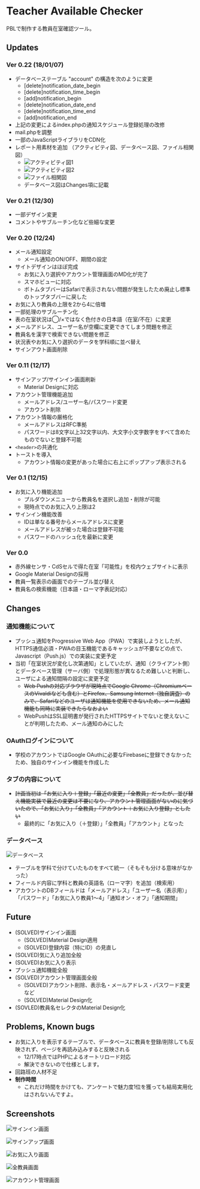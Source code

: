 # Teacher Available Checker

PBLで制作する教員在室確認ツール。

## Updates

### Ver 0.22 (18/01/07)

- データベーステーブル "account" の構造を次のように変更
  - [delete]notification\_date\_begin
  - [delete]notification\_time\_begin
  - [add]notification\_begin
  - [delete]notification\_date\_end
  - [delete]notification\_time\_end
  - [add]notification\_end
- 上記の変更によるindex.phpの通知スケジュール登録処理の改修
- mail.phpを調整
- 一部のJavaScriptライブラリをCDN化
- レポート用素材を追加 （アクティビティ図、データベース図、ファイル相関図）
  - ![アクティビティ図1](https://raw.githubusercontent.com/st14d07/Teacher-Available-Checker/master/imgs/activity-diagram1.png)
  - ![アクティビティ図2](https://raw.githubusercontent.com/st14d07/Teacher-Available-Checker/master/imgs/activity-diagram2.png)
  - ![ファイル相関図](https://raw.githubusercontent.com/st14d07/Teacher-Available-Checker/master/imgs/file-relationship.jpg)
  - データベース図はChanges項に記載


### Ver 0.21 (12/30)

- 一部デザイン変更
- コメントやサブルーチン化など些細な変更

### Ver 0.20 (12/24)

- メール通知設定
  - メール通知のON/OFF、期間の設定
- サイトデザインはほぼ完成
  - お気に入り選択やアカウント管理画面のMD化が完了
  - スマホビューに対応
  - ボトムタブバーはSafariで表示されない問題が発生したため廃止し標準のトップタブバーに戻した
- お気に入り教員の上限を2から4に倍増
- 一部処理のサブルーチン化
- 表の在室状況は◯/×ではなく色付きの日本語（在室/不在）に変更
- メールアドレス、ユーザー名が空欄に変更できてしまう問題を修正
- 教員名を漢字で検索できない問題を修正
- 状況表やお気に入り選択のデータを学科順に並べ替え
- サインアウト画面削除

### Ver 0.11 (12/17)

- サインアップ/サインイン画面刷新
  - Material Designに対応
- アカウント管理機能追加
  - メールアドレス/ユーザー名/パスワード変更
  - アカウント削除
- アカウント情報の厳格化
  - メールアドレスはRFC準拠
  - パスワードは8文字以上32文字以内、大文字小文字数字をすべて含めたものでないと登録不可能
- `<header>`の共通化
- トーストを導入
  - アカウント情報の変更があった場合に右上にポップアップ表示される

### Ver 0.1 (12/15)

- お気に入り機能追加
  - プルダウンメニューから教員名を選択し追加・削除が可能
  - 現時点でのお気に入り上限は2
- サインイン機能改善
  - IDは単なる番号からメールアドレスに変更
  - メールアドレスが被った場合は登録不可能
  - パスワードのハッシュ化を最新に変更

### Ver 0.0
- 赤外線センサ・CdSセルで得た在室「可能性」を校内ウェブサイトに表示
- Google Material Designの採用
- 教員一覧表示の画面でのテーブル並び替え
- 教員名の検索機能（日本語・ローマ字表記対応）

## Changes

### 通知機能について

- プッシュ通知をProgressive Web App（PWA）で実装しようとしたが、HTTPS通信必須・PWAの目玉機能であるキャッシュが不要などの点で、Javascript（Push.js）での実装に変更予定
- 当初「在室状況が変化し次第通知」としていたが、通知（クライアント側）とデータベース管理（サーバ側）で処理形態が異なるため難しいと判断し、ユーザによる通知間隔の設定に変更予定
  -	 <del>Web Pushの対応ブラウザが現時点でGoogle Chrome（ChromiumベースのVivaldiなども含む）とFirefox、Samsung Internet（独自調査）のみで、Safariなどのユーザは通知機能を使用できないため、メール通知機能も同時に実装できたらなおよい</del>
  -	 WebPushはSSL証明書が発行されたHTTPSサイトでないと使えないことが判明したため、メール通知のみにした

### OAuthログインについて

- 学校のアカウントではGoogle OAuthに必要なFirebaseに登録できなかったため、独自のサインイン機能を作成した

### タブの内容について
- <del>計画当初は「お気に入り＋登録」「最近の変更」「全教員」だったが、並び替え機能実装で最近の変更は不要になり、アカウント管理画面がないのに気づいたので、「お気に入り」「全教員」「アカウント＋お気に入り登録」としたい</del>
  - 最終的に「お気に入り（＋登録）」「全教員」「アカウント」となった

### データベース

![データベース](https://raw.githubusercontent.com/st14d07/Teacher-Available-Checker/master/imgs/database.jpg)

- テーブルを学科で分けていたものをすべて統一（そもそも分ける意味がなかった）
- フィールド内容に学科と教員の英語名（ローマ字）を追加（検索用）
- アカウントのDBフィールドは「メールアドレス」「ユーザー名（表示用）」「パスワード」「お気に入り教員1〜4」「通知オン・オフ」「通知期間」

## Future

- (SOLVED)サインイン画面
  - (SOLVED)Material Design適用
  - (SOLVED)登録内容（特にID）の見直し
- (SOLVED)気に入り追加全般
- (SOLVED)お気に入り表示
- プッシュ通知機能全般
- (SOLVED)アカウント管理画面全般
  - (SOLVED)アカウント削除、表示名・メールアドレス・パスワード変更など
  - (SOLVED)Material Design化
- (SOVLED)教員名セレクタのMaterial Design化

## Problems, Known bugs
- お気に入りを表示するテーブルで、データベースに教員を登録/削除しても反映されず、ページを再読み込みすると反映される
  - 12/17時点ではPHPによるオートリロード対応
  - 解決できないので仕様とします。
- 回路班の人材不足
- **制作時間**
  - これだけ時間をかけても、アンケートで魅力度1位を獲っても結局実用化はされないんですよ。

## Screenshots

![サインイン画面](https://raw.githubusercontent.com/st14d07/Teacher-Available-Checker/master/imgs/tac-signin.jpg)

![サインアップ画面](https://raw.githubusercontent.com/st14d07/Teacher-Available-Checker/master/imgs/tac-signup.jpg)

![お気に入り画面](https://raw.githubusercontent.com/st14d07/Teacher-Available-Checker/master/imgs/tac-favorite.jpg)

![全教員画面](https://raw.githubusercontent.com/st14d07/Teacher-Available-Checker/master/imgs/tac-all.jpg)

![アカウント管理画面](https://raw.githubusercontent.com/st14d07/Teacher-Available-Checker/master/imgs/tac-settings.jpg)
